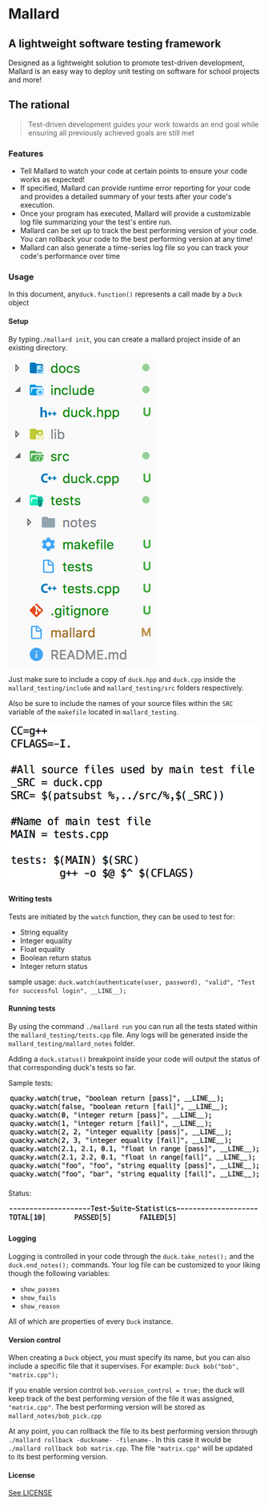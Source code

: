 # Mallard

## A lightweight software testing framework

Designed as a lightweight solution to promote test-driven development, Mallard is an easy way to deploy unit testing on software for school projects and more!

## The rational

> Test-driven development guides your work towards an end goal while ensuring all previously achieved goals are still met

### Features

* Tell Mallard to watch your code at certain points to ensure your code works as expected!
* If specified, Mallard can provide runtime error reporting for your code and provides a detailed summary of your tests after your code's execution.
* Once your program has executed, Mallard will provide a customizable log file summarizing your the test's entire run.
* Mallard can be set up to track the best performing version of your code. You can rollback your code to the best performing version at any time!
* Mallard can also generate a time-series log file so you can track your code's performance over time

### Usage

In this document, any`duck.function()` represents a call made by a `Duck` object

#### Setup

By typing`./mallard init`, you can create a mallard project inside of an existing directory.

![Missing: Image of mallard project structure](docs/images/structure.png)

Just make sure to include a copy of `duck.hpp` and `duck.cpp` inside the `mallard_testing/include` and `mallard_testing/src` folders respectively.

Also be sure to include the names of your source files within the `SRC` variable of the `makefile` located in `mallard_testing`.

![Missing: Image of mallard makefile](docs/images/make.png)

#### Writing tests

Tests are initiated by the `watch` function, they can be used to test for:

* String equality
* Integer equality
* Float equality
* Boolean return status
* Integer return status

sample usage: `duck.watch(authenticate(user, password), "valid", "Test for successful login", __LINE__);`

#### Running tests

By using the command `./mallard run` you can run all the tests stated within the `mallard_testing/tests.cpp` file. Any logs will be generated inside the `mallard_testing/mallard_notes` folder.

Adding a `duck.status()` breakpoint inside your code will output the status of that corresponding duck's tests so far.

Sample tests:

![Missing: Image of mallard status log](docs/images/tests.png)

Status:

![Missing: Image of mallard status log](docs/images/status.png)

#### Logging

Logging is controlled in your code through the `duck.take_notes();` and the `duck.end_notes();` commands. Your log file can be customized to your liking though the following variables:

* `show_passes`
* `show_fails`
* `show_reason`

All of which are properties of every `Duck` instance.

#### Version control

When creating a `Duck` object, you must specify its name, but you can also include a specific file that it supervises. For example: `Duck bob("bob", "matrix.cpp");`

If you enable version control `bob.version_control = true;` the duck will keep track of the best performing version of the file it was assigned, `"matrix.cpp"`. The best performing version will be stored as `mallard_notes/bob_pick.cpp`

At any point, you can rollback the file to its best performing version through `./mallard rollback -duckname- -filename-`. In this case it would be `./mallard rollback bob matrix.cpp`. The file `"matrix.cpp"` will be updated to its best performing version.

#### License

[See LICENSE](docs/LICENSE.md)
